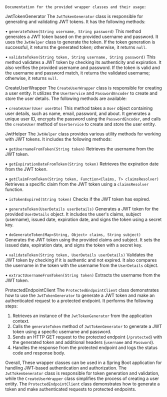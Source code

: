                                                                    Documentation for the provided wrapper classes and their usage:

JwtTokenGenerator
The `JwtTokenGenerator` class is responsible for generating and validating JWT tokens. It has the following methods:

• `generateToken(String username, String password)`
This method generates a JWT token based on the provided username and password. It uses the `JwtHelper` class to generate the token. If the token generation is successful, it returns the generated token; otherwise, it returns `null`.

• `validateToken(String token, String username, String password)`
This method validates a JWT token by checking its authenticity and expiration. It also verifies the provided username and password. If the token is valid and the username and password match, it returns the validated username; otherwise, it returns `null`.

CreateUserWrapper
The `CreateUserWrapper` class is responsible for creating a user entity. It utilizes the `UserService` and `PasswordEncoder` to create and store the user details. The following methods are available:

• `createUser(User userDto)`
This method takes a `User` object containing user details, such as name, email, password, and about. It generates a unique user ID, encrypts the password using the `PasswordEncoder`, and calls the `createUser` method of `UserService` to create and store the user entity.

JwtHelper
The `JwtHelper` class provides various utility methods for working with JWT tokens. It includes the following methods:

• `getUsernameFromToken(String token)`
Retrieves the username from the JWT token.

• `getExpirationDateFromToken(String token)`
Retrieves the expiration date from the JWT token.

• `getClaimFromToken(String token, Function<Claims, T> claimsResolver)`
Retrieves a specific claim from the JWT token using a `claimsResolver` function.

• `isTokenExpired(String token)`
Checks if the JWT token has expired.

• `generateToken(UserDetails userDetails)`
Generates a JWT token for the provided `UserDetails` object. It includes the user's claims, subject (username), issued date, expiration date, and signs the token using a secret key.

• `doGenerateToken(Map<String, Object> claims, String subject)`
Generates the JWT token using the provided claims and subject. It sets the issued date, expiration date, and signs the token with a secret key.

• `validateToken(String token, UserDetails userDetails)`
Validates the JWT token by checking if it is authentic and not expired. It also compares the username in the token with the username from the `UserDetails` object.

• `extractUsernameFromToken(String token)`
Extracts the username from the JWT token.

ProtectedEndpointClient
The `ProtectedEndpointClient` class demonstrates how to use the `JwtTokenGenerator` to generate a JWT token and make an authenticated request to a protected endpoint. It performs the following steps:

1. Retrieves an instance of the `JwtTokenGenerator` from the application context.
2. Calls the `generateToken` method of `JwtTokenGenerator` to generate a JWT token using a specific username and password.
3. Sends an HTTP GET request to the protected endpoint (`/protected`) with the generated token and additional headers (`username` and `Password`).
4. Handles the response from the protected endpoint and logs the status code and response body.

Overall,
These wrapper classes can be used in a Spring Boot application for handling JWT-based authentication and authorization. The `JwtTokenGenerator` class is responsible for token generation and validation, while the `CreateUserWrapper` class simplifies the process of creating a user entity. The `ProtectedEndpointClient` class demonstrates how to generate a token and make authenticated requests to protected endpoints.
